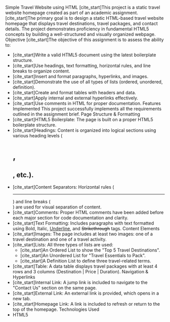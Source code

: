 Simple Travel Website using HTML
[cite_start]This project is a static travel website homepage created as part of an academic assignment. [cite_start]The primary goal is to design a static HTML-based travel website homepage that displays travel destinations, travel packages, and contact details. The project demonstrates proficiency in fundamental HTML5 concepts by building a well-structured and visually organized webpage.
Objective
[cite_start]The objective of this assignment is to assess the ability to:
 * [cite_start]Write a valid HTML5 document using the latest boilerplate structure.
 * [cite_start]Use headings, text formatting, horizontal rules, and line breaks to organize content.
 * [cite_start]Insert and format paragraphs, hyperlinks, and images.
 * [cite_start]Demonstrate the use of all types of lists (ordered, unordered, definition).
 * [cite_start]Create and format tables with headers and data.
 * [cite_start]Apply internal and external hyperlinks effectively.
 * [cite_start]Use comments in HTML for proper documentation.
Features Implemented
This project successfully implements all the requirements outlined in the assignment brief.
Page Structure & Formatting
 * [cite_start]HTML5 Boilerplate: The page is built on a proper HTML5 boilerplate structure.
 * [cite_start]Headings: Content is organized into logical sections using various heading levels (<h1>, <h2>, etc.).
 * [cite_start]Content Separators: Horizontal rules (<hr>) and line breaks (<br>) are used for visual separation of content.
 * [cite_start]Comments: Proper HTML comments have been added before each major section for code documentation and clarity.
 * [cite_start]Text Formatting: Includes paragraphs with text formatted using Bold, Italic, <u>Underline</u>, and <strike>Strikethrough</strike> tags.
Content Elements
 * [cite_start]Images: The page includes at least two images: one of a travel destination and one of a travel activity.
 * [cite_start]Lists: All three types of lists are used:
   * [cite_start]An Ordered List to show the "Top 5 Travel Destinations".
   * [cite_start]An Unordered List for "Travel Essentials to Pack".
   * [cite_start]A Definition List to define three travel-related terms.
 * [cite_start]Table: A data table displays travel packages with at least 4 rows and 3 columns (Destination | Price | Duration).
Navigation & Hyperlinks
 * [cite_start]Internal Link: A jump link is included to navigate to the "Contact Us" section on the same page.
 * [cite_start]External Link: An external link is provided, which opens in a new tab.
 * [cite_start]Homepage Link: A link is included to refresh or return to the top of the homepage.
Technologies Used
 * HTML5
